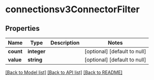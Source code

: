 # connectionsv3ConnectorFilter

## Properties
Name | Type | Description | Notes
------------ | ------------- | ------------- | -------------
**count** | **integer** |  | [optional] [default to null]
**value** | **string** |  | [optional] [default to null]

[[Back to Model list]](../README.md#documentation-for-models) [[Back to API list]](../README.md#documentation-for-api-endpoints) [[Back to README]](../README.md)


